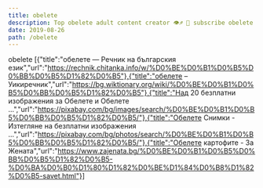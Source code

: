 ```yaml
---
title: obelete
description: Top obelete adult content creator 👁♐️ 👑 subscribe obelete to my porn site below IG obelete
date: 2019-08-26
path: /obelete
---
```


obelete
[{"title":"обелете — Речник на българския език","url":"https://rechnik.chitanka.info/w/%D0%BE%D0%B1%D0%B5%D0%BB%D0%B5%D1%82%D0%B5"},{"title":"обелете – Уикиречник","url":"https://bg.wiktionary.org/wiki/%D0%BE%D0%B1%D0%B5%D0%BB%D0%B5%D1%82%D0%B5"},{"title":"Над 20 безплатни изображения за Обелете и Обелете ...","url":"https://pixabay.com/bg/images/search/%D0%BE%D0%B1%D0%B5%D0%BB%D0%B5%D1%82%D0%B5/"},{"title":"Обелете Снимки - Изтегляне на безплатни изображения ...","url":"https://pixabay.com/bg/photos/search/%D0%BE%D0%B1%D0%B5%D0%BB%D0%B5%D1%82%D0%B5/"},{"title":"Обелете картофите - За Жената","url":"https://www.zajenata.bg/%D0%BE%D0%B1%D0%B5%D0%BB%D0%B5%D1%82%D0%B5-%D0%BA%D0%B0%D1%80%D1%82%D0%BE%D1%84%D0%B8%D1%82%D0%B5-savet.html"}]

